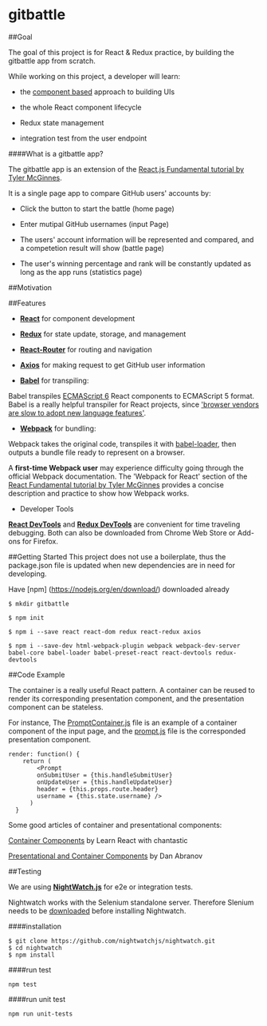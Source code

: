 
# gitbattle

##Goal

The goal of this project is for React & Redux practice, by building the gitbattle app from scratch. 

While working on this project, a developer will learn:

- the [component based](https://medium.com/@dan.shapiro1210/understanding-component-based-architecture-3ff48ec0c238#.kxd4dl4g8) approach to building UIs

- the whole React component lifecycle

- Redux state management 

- integration test from the user endpoint

####What is a gitbattle app?

The gitbattle app is an extension of the [React.js Fundamental tutorial by Tyler McGinnes](https://reacttraining.com/online/react-fundamentals).

It is a single page app to compare GitHub users' accounts by: 

- Click the button to start the battle (home page)

- Enter mutipal GitHub usernames (input Page)

- The users' account information will be represented and compared, and a competetion result will show (battle page) 

- The user's winning percentage and rank will be constantly updated as long as the app runs (statistics page) 


##Motivation



##Features
- **[React](https://facebook.github.io/react/)** for component development

- **[Redux](http://redux.js.org/)** for state update, storage, and management 

- **[React-Router](https://github.com/ReactTraining/react-router)** for routing and navigation

- **[Axios](https://github.com/mzabriskie/axios)** for making request to get GitHub user information

- **[Babel](https://babeljs.io/)** for transpiling:

 Babel transpiles [ECMAScript 6](https://github.com/lukehoban/es6features) React components to ECMAScript 5 format. Babel is a really helpful transpiler for React projects, since ['browser vendors are slow to adopt new language features'](https://www.quora.com/What-exactly-is-BabelJs-Why-does-it-understand-JSX-React-components).

- **[Webpack](https://webpack.github.io/)** for bundling:

 Webpack takes the original code, transpiles it with [babel-loader](https://github.com/babel/babel-loader), then outputs a bundle file ready to represent on a browser. 

 A **first-time Webpack user** may experience difficulty going through the official Webpack documentation. The 'Webpack for React' section of the [React Fundamental tutorial by Tyler McGinnes](https://reacttraining.com/online/react-fundamentals) provides a concise description and practice to show how Webpack works.


- Developer Tools

 **[React DevTools](https://github.com/facebook/react-devtools)** and **[Redux DevTools](https://github.com/gaearon/redux-devtools)** are convenient for time traveling debugging. Both can also be downloaded from Chrome Web Store or Add-ons for Firefox.


##Getting Started
This project does not use a boilerplate, thus the package.json file is updated when new dependencies are in need for developing.

Have [npm] (https://nodejs.org/en/download/) downloaded already

`$ mkdir gitbattle`

`$ npm init`

`$ npm i --save react react-dom redux react-redux axios`

`$ npm i --save-dev html-webpack-plugin webpack webpack-dev-server babel-core babel-loader babel-preset-react react-devtools redux-devtools`


##Code Example

The container is a really useful React pattern. A container can be reused to render its corresponding presentation component, and the presentation component can be stateless.

For instance, The [PromptContainer.js](https://github.com/zenosu/gitbattle/blob/master/app/containers/PromptContainer.js) file is an example of a container component of the input page, and the [prompt.js](https://github.com/zenosu/gitbattle/blob/master/app/components/prompt.js) file is the corresponded presentation component. 

```
render: function() {
  	return (
  		<Prompt 
        onSubmitUser = {this.handleSubmitUser}
        onUpdateUser = {this.handleUpdateUser} 
        header = {this.props.route.header}
        username = {this.state.username} /> 
	  )    
  }
```

Some good articles of container and presentational components: 

[Container Components](https://medium.com/@learnreact/container-components-c0e67432e005#.lmwx3updt) by Learn React with chantastic 

[Presentational and Container Components](https://medium.com/@dan_abramov/smart-and-dumb-components-7ca2f9a7c7d0#.y2bpt8k40) by Dan Abranov 

##Testing

 We are using **[NightWatch.js](http://nightwatchjs.org/)** for e2e or integration tests.
 
 Nightwatch works with the Selenium standalone server. Therefore Slenium needs to be [downloaded](https://selenium-release.storage.googleapis.com/index.html) before installing Nightwatch.
 
####installation

```
$ git clone https://github.com/nightwatchjs/nightwatch.git
$ cd nightwatch
$ npm install
```

####run test

`npm test`

####run unit test

`npm run unit-tests`




